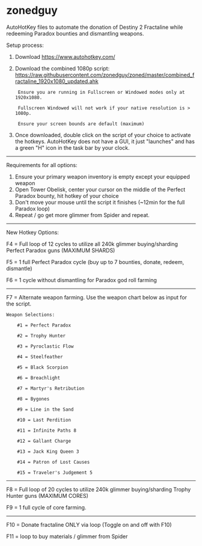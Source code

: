 # zonedguy

AutoHotKey files to automate the donation of Destiny 2 Fractaline while redeeming Paradox bounties and dismantling weapons.

Setup process:
1) Download https://www.autohotkey.com/
2) Download the combined 1080p script: https://raw.githubusercontent.com/zonedguy/zoned/master/combined_fractaline_1920x1080_updated.ahk

		Ensure you are running in Fullscreen or Windowed modes only at 1920x1080.

		Fullscreen Windowed will not work if your native resolution is > 1080p.

		Ensure your screen bounds are default (maximum)

3) Once downloaded, double click on the script of your choice to activate the hotkeys. AutoHotKey does not have a GUI, it just "launches" and has a green "H" icon in the task bar by your clock.

-----------------

Requirements for all options:
1) Ensure your primary weapon inventory is empty except your equipped weapon 
2) Open Tower Obelisk, center your cursor on the middle of the Perfect Paradox bounty, hit hotkey of your choice
3) Don't move your mouse until the script it finishes (~12min for the full Paradox loop)
4) Repeat / go get more glimmer from Spider and repeat.

-----------------

New Hotkey Options:

F4 = Full loop of 12 cycles to utilize all 240k glimmer buying/sharding Perfect Paradox guns (MAXIMUM SHARDS)

F5 = 1 full Perfect Paradox cycle (buy up to 7 bounties, donate, redeem, dismantle)

F6 = 1 cycle without dismantling for Paradox god roll farming

-----------------

F7 = Alternate weapon farming. Use the weapon chart below as input for the script.

	Weapon Selections:

		#1 = Perfect Paradox

		#2 = Trophy Hunter

		#3 = Pyroclastic Flow

		#4 = Steelfeather

		#5 = Black Scorpion

		#6 = Breachlight

		#7 = Martyr's Retribution

		#8 = Bygones

		#9 = Line in the Sand

		#10 = Last Perdition

		#11 = Infinite Paths 8

		#12 = Gallant Charge

		#13 = Jack King Queen 3

		#14 = Patron of Lost Causes

		#15 = Traveler's Judgement 5

-----------------

F8 = Full loop of 20 cycles to utilize 240k glimmer buying/sharding Trophy Hunter guns (MAXIMUM CORES)

F9 = 1 full cycle of core farming.

-----------------

F10 = Donate fractaline ONLY via loop (Toggle on and off with F10)

F11 = loop to buy materials / glimmer from Spider
